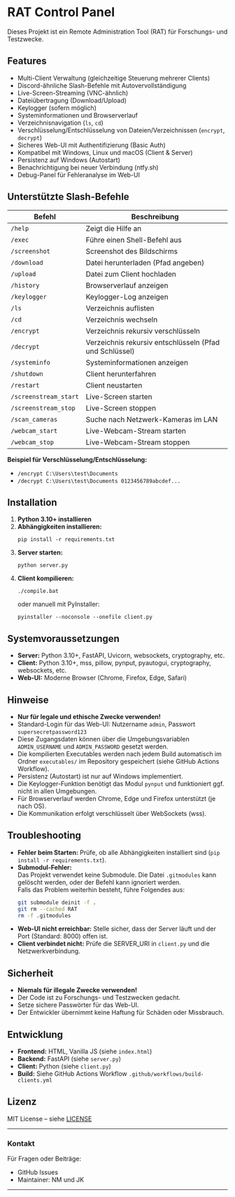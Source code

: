 # RAT Control Panel

Dieses Projekt ist ein Remote Administration Tool (RAT) für Forschungs- und Testzwecke.

## Features

- Multi-Client Verwaltung (gleichzeitige Steuerung mehrerer Clients)
- Discord-ähnliche Slash-Befehle mit Autovervollständigung
- Live-Screen-Streaming (VNC-ähnlich)
- Dateiübertragung (Download/Upload)
- Keylogger (sofern möglich)
- Systeminformationen und Browserverlauf
- Verzeichnisnavigation (`ls`, `cd`)
- Verschlüsselung/Entschlüsselung von Dateien/Verzeichnissen (`encrypt`, `decrypt`)
- Sicheres Web-UI mit Authentifizierung (Basic Auth)
- Kompatibel mit Windows, Linux und macOS (Client & Server)
- Persistenz auf Windows (Autostart)
- Benachrichtigung bei neuer Verbindung (ntfy.sh)
- Debug-Panel für Fehleranalyse im Web-UI

## Unterstützte Slash-Befehle

| Befehl                | Beschreibung                                         |
|-----------------------|------------------------------------------------------|
| `/help`               | Zeigt die Hilfe an                                   |
| `/exec`               | Führe einen Shell-Befehl aus                         |
| `/screenshot`         | Screenshot des Bildschirms                           |
| `/download`           | Datei herunterladen (Pfad angeben)                   |
| `/upload`             | Datei zum Client hochladen                           |
| `/history`            | Browserverlauf anzeigen                              |
| `/keylogger`          | Keylogger-Log anzeigen                               |
| `/ls`                 | Verzeichnis auflisten                                |
| `/cd`                 | Verzeichnis wechseln                                 |
| `/encrypt`            | Verzeichnis rekursiv verschlüsseln                   |
| `/decrypt`            | Verzeichnis rekursiv entschlüsseln (Pfad und Schlüssel)|
| `/systeminfo`         | Systeminformationen anzeigen                         |
| `/shutdown`           | Client herunterfahren                                |
| `/restart`            | Client neustarten                                    |
| `/screenstream_start` | Live-Screen starten                                  |
| `/screenstream_stop`  | Live-Screen stoppen                                  |
| `/scan_cameras`       | Suche nach Netzwerk-Kameras im LAN                   |
| `/webcam_start`       | Live-Webcam-Stream starten                           |
| `/webcam_stop`        | Live-Webcam-Stream stoppen                           |

**Beispiel für Verschlüsselung/Entschlüsselung:**
- `/encrypt C:\Users\test\Documents`
- `/decrypt C:\Users\test\Documents 0123456789abcdef...`

## Installation

1. **Python 3.10+ installieren**
2. **Abhängigkeiten installieren:**
   ```
   pip install -r requirements.txt
   ```
3. **Server starten:**
   ```
   python server.py
   ```
4. **Client kompilieren:**
   ```
   ./compile.bat
   ```
   oder manuell mit PyInstaller:
   ```
   pyinstaller --noconsole --onefile client.py
   ```

## Systemvoraussetzungen

- **Server:** Python 3.10+, FastAPI, Uvicorn, websockets, cryptography, etc.
- **Client:** Python 3.10+, mss, pillow, pynput, pyautogui, cryptography, websockets, etc.
- **Web-UI:** Moderne Browser (Chrome, Firefox, Edge, Safari)

## Hinweise

- **Nur für legale und ethische Zwecke verwenden!**
- Standard-Login für das Web-UI: Nutzername `admin`, Passwort `supersecretpassword123`
- Diese Zugangsdaten können über die Umgebungsvariablen `ADMIN_USERNAME` und `ADMIN_PASSWORD` gesetzt werden.
- Die kompilierten Executables werden nach jedem Build automatisch im Ordner `executables/` im Repository gespeichert (siehe GitHub Actions Workflow).
- Persistenz (Autostart) ist nur auf Windows implementiert.
- Die Keylogger-Funktion benötigt das Modul `pynput` und funktioniert ggf. nicht in allen Umgebungen.
- Für Browserverlauf werden Chrome, Edge und Firefox unterstützt (je nach OS).
- Die Kommunikation erfolgt verschlüsselt über WebSockets (wss).

## Troubleshooting

- **Fehler beim Starten:** Prüfe, ob alle Abhängigkeiten installiert sind (`pip install -r requirements.txt`).
- **Submodul-Fehler:**  
  Das Projekt verwendet keine Submodule. Die Datei `.gitmodules` kann gelöscht werden, oder der Befehl kann ignoriert werden.  
  Falls das Problem weiterhin besteht, führe Folgendes aus:
  ```sh
  git submodule deinit -f .
  git rm --cached RAT
  rm -f .gitmodules
  ```
- **Web-UI nicht erreichbar:** Stelle sicher, dass der Server läuft und der Port (Standard: 8000) offen ist.
- **Client verbindet nicht:** Prüfe die SERVER_URI in `client.py` und die Netzwerkverbindung.

## Sicherheit

- **Niemals für illegale Zwecke verwenden!**
- Der Code ist zu Forschungs- und Testzwecken gedacht.
- Setze sichere Passwörter für das Web-UI.
- Der Entwickler übernimmt keine Haftung für Schäden oder Missbrauch.

## Entwicklung

- **Frontend:** HTML, Vanilla JS (siehe `index.html`)
- **Backend:** FastAPI (siehe `server.py`)
- **Client:** Python (siehe `client.py`)
- **Build:** Siehe GitHub Actions Workflow `.github/workflows/build-clients.yml`

## Lizenz

MIT License – siehe [LICENSE](LICENSE)

---

### Kontakt

Für Fragen oder Beiträge:  
- GitHub Issues  
- Maintainer: NM und JK

---
